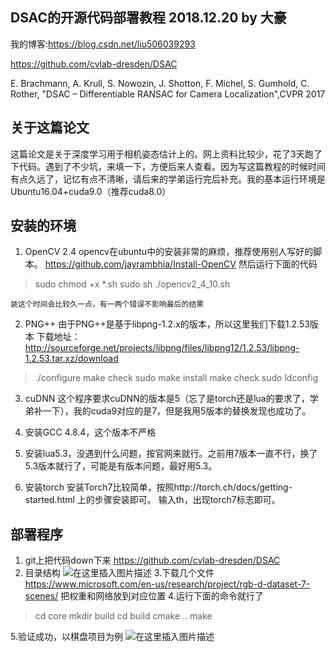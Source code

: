 
## DSAC的开源代码部署教程  2018.12.20 by 大豪
我的博客:https://blog.csdn.net/liu506039293


https://github.com/cvlab-dresden/DSAC


E. Brachmann, A. Krull, S. Nowozin, J. Shotton, F. Michel, S. Gumhold, C. Rother,
"DSAC – Differentiable RANSAC for Camera Localization",CVPR 2017


## 关于这篇论文
这篇论文是关于深度学习用于相机姿态估计上的。网上资料比较少，花了3天跑了下代码。遇到了不少坑，来填一下，方便后来人查看。因为写这篇教程的时候时间有点久远了，记忆有点不清晰，请后来的学弟运行完后补充。我的基本运行环境是Ubuntu16.04+cuda9.0（推荐cuda8.0）
## 安装的环境
1. OpenCV 2.4
opencv在ubuntu中的安装非常的麻烦，推荐使用别人写好的脚本。
https://github.com/jayrambhia/Install-OpenCV
然后运行下面的代码
> sudo chmod +x *.sh
> sudo sh ./opencv2_4_10.sh

    装这个时间会比较久一点，有一两个错误不影响最后的结果
2. PNG++
由于PNG++是基于libpng-1.2.x的版本，所以这里我们下载1.2.53版本 
下载地址： 
http://sourceforge.net/projects/libpng/files/libpng12/1.2.53/libpng-1.2.53.tar.xz/download 
>./configure
make check
sudo make install
make check
sudo ldconfig


3.  cuDNN
这个程序要求cuDNN的版本是5（忘了是torch还是lua的要求了，学弟补一下），我的cuda9对应的是7，但是我用5版本的替换发现也成功了。

4. 安装GCC 4.8.4，这个版本不严格

5. 安装lua5.3，没遇到什么问题，按官网来就行。之前用7版本一直不行，换了5.3版本就行了，可能是有版本问题，最好用5.3。

6. 安装torch
安装Torch7比较简单，按照http://torch.ch/docs/getting-started.html 上的步骤安装即可。
输入th，出现torch7标志即可。

## 部署程序
1. git上把代码down下来 
https://github.com/cvlab-dresden/DSAC
2.  目录结构
![在这里插入图片描述](https://img-blog.csdnimg.cn/20181220205158799.png?x-oss-process=image/watermark,type_ZmFuZ3poZW5naGVpdGk,shadow_10,text_aHR0cHM6Ly9ibG9nLmNzZG4ubmV0L2xpdTUwNjAzOTI5Mw==,size_16,color_FFFFFF,t_70)
3.下载几个文件
https://www.microsoft.com/en-us/research/project/rgb-d-dataset-7-scenes/ 
把权重和网络放到对应位置
4.运行下面的命令就行了
>cd core
mkdir build
cd build
cmake ..
make

5.验证成功，以棋盘项目为例
![在这里插入图片描述](https://img-blog.csdnimg.cn/2018122020593766.jpg?x-oss-process=image/watermark,type_ZmFuZ3poZW5naGVpdGk,shadow_10,text_aHR0cHM6Ly9ibG9nLmNzZG4ubmV0L2xpdTUwNjAzOTI5Mw==,size_16,color_FFFFFF,t_70)

